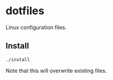# dotfiles

Linux configuration files.

## Install

    ./install

Note that this will overwrite existing files.
